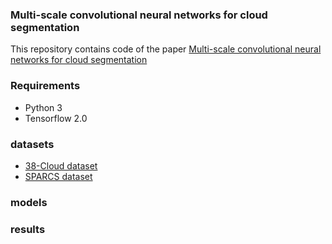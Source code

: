 ### Multi-scale convolutional neural networks for cloud segmentation

This repository contains code of the paper [Multi-scale convolutional neural networks for cloud segmentation](https://www.spiedigitallibrary.org/conference-proceedings-of-spie/11531/115310E/Multi-scale-convolutional-neural-networks-for-cloud-segmentation/10.1117/12.2573810.short)

### Requirements
- Python 3
- Tensorflow 2.0
### datasets

- [38-Cloud dataset](https://www.kaggle.com/sorour/38cloud-cloud-segmentation-in-satellite-images)
- [SPARCS dataset](https://www.usgs.gov/core-science-systems/nli/landsat/spatial-procedures-automated-removal-cloud-and-shadow-sparcs)

### models

### results
